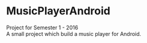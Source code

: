 # MusicPlayerAndroid
Project for Semester 1 - 2016 <br>
A small project which build a music player for Android.
